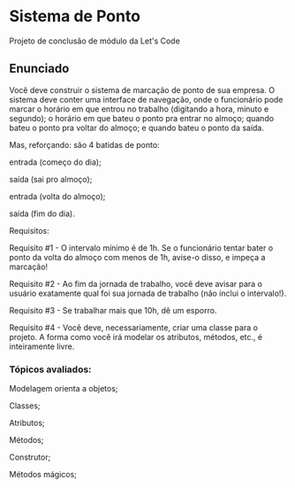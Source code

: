 # Sistema de Ponto
Projeto de conclusão de módulo da Let's Code

## Enunciado

Você deve construir o sistema de marcação de ponto de sua empresa. O sistema deve conter uma interface de navegação, onde o funcionário pode marcar o horário em que entrou no trabalho (digitando a hora, minuto e segundo); o horário em que bateu o ponto pra entrar no almoço; quando bateu o ponto pra voltar do almoço; e quando bateu o ponto da saída.


Mas, reforçando: são 4 batidas de ponto:


entrada (começo do dia);

saída (sai pro almoço);

entrada (volta do almoço);

saída (fim do dia).


Requisitos:

Requisito #1 - O intervalo mínimo é de 1h. Se o funcionário tentar bater o ponto da volta do almoço com menos de 1h, avise-o disso, e impeça a marcação!

Requisito #2 - Ao fim da jornada de trabalho, você deve avisar para o usuário exatamente qual foi sua jornada de trabalho (não inclui o intervalo!).

Requisito #3 - Se trabalhar mais que 10h, dê um esporro.

Requisito #4 - Você deve, necessariamente, criar uma classe para o projeto. A forma como você irá modelar os atributos, métodos, etc., é inteiramente livre.

### Tópicos avaliados:

Modelagem orienta a objetos;

Classes;

Atributos;

Métodos;

Construtor;

Métodos mágicos;

